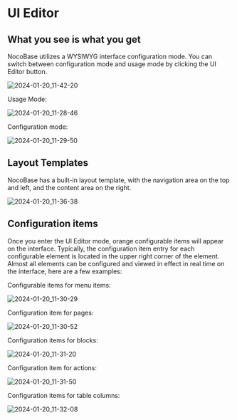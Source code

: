 # UI Editor

## What you see is what you get

NocoBase utilizes a WYSIWYG interface configuration mode. You can switch between configuration mode and usage mode by clicking the UI Editor button.

![2024-01-20_11-42-20](https://static-docs.nocobase.com/2024-01-20_11-42-20.jpg)

Usage Mode:

![2024-01-20_11-28-46](https://static-docs.nocobase.com/2024-01-20_11-28-46.jpg)

Configuration mode:

![2024-01-20_11-29-50](https://static-docs.nocobase.com/2024-01-20_11-29-50.jpg)

## Layout Templates

NocoBase has a built-in layout template, with the navigation area on the top and left, and the content area on the right.

![2024-01-20_11-36-38](https://static-docs.nocobase.com/2024-01-20_11-36-38.jpg)

## Configuration items

Once you enter the UI Editor mode, orange configurable items will appear on the interface. Typically, the configuration item entry for each configurable element is located in the upper right corner of the element. Almost all elements can be configured and viewed in effect in real time on the interface, here are a few examples:

Configurable items for menu items:

![2024-01-20_11-30-29](https://static-docs.nocobase.com/2024-01-20_11-30-29.jpg)

Configuration item for pages:

![2024-01-20_11-30-52](https://static-docs.nocobase.com/2024-01-20_11-30-52.jpg)

Configuration items for blocks:

![2024-01-20_11-31-20](https://static-docs.nocobase.com/2024-01-20_11-31-20.jpg)

Configuration item for actions:

![2024-01-20_11-31-50](https://static-docs.nocobase.com/2024-01-20_11-31-50.jpg)

Configuration items for table columns:

![2024-01-20_11-32-08](https://static-docs.nocobase.com/2024-01-20_11-32-08.jpg)
